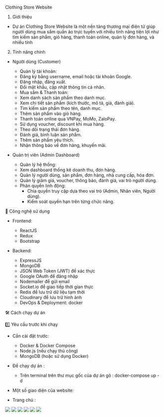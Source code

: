 Clothing Store Website

1. Giới thiệu

- Dự án Clothing Store Website là một nền tảng thương mại điện tử giúp người dùng mua sắm quần áo trực tuyến với nhiều tính năng tiện lợi như tìm kiếm sản phẩm, giỏ hàng, thanh toán online, quản lý đơn hàng, và nhiều tính

2. Tính năng chính

* Người dùng (Customer)

    - Quản lý tài khoản:
    - Đăng ký bằng username, email hoặc tài khoản Google.
    - Đăng nhập, đăng xuất.
    - Đổi mật khẩu, cập nhật thông tin cá nhân.
    - Mua sắm & Thanh toán:
    - Xem danh sách sản phẩm theo danh mục.
    - Xem chi tiết sản phẩm (kích thước, mô tả, giá, đánh giá).
    - Tìm kiếm sản phẩm theo tên, danh mục.
    - Thêm sản phẩm vào giỏ hàng.
    - Thanh toán online qua VNPay, MoMo, ZaloPay.
    - Sử dụng voucher, discount khi mua hàng.
    - Theo dõi trạng thái đơn hàng.
    - Đánh giá, bình luận sản phẩm.
    - Thêm sản phẩm yêu thích.
    - Nhận thông báo về đơn hàng, khuyến mãi.

* Quản trị viên (Admin Dashboard)

    - Quản lý hệ thống:
    - Xem dashboard thống kê doanh thu, đơn hàng.
    - Quản lý người dùng, sản phẩm, đơn hàng, nhà cung cấp, hóa đơn.
    - Quản lý giảm giá, voucher, thông báo, đánh giá, vai trò người dùng.
    - Phân quyền linh động:
        + Chia quyền truy cập dựa theo vai trò (Admin, Nhân viên, Người dùng).
        + Kiểm soát quyền hạn trên từng chức năng.

🚀 Công nghệ sử dụng

- Frontend:

    + ReactJS
    + Redux
    + Bootstrap

- Backend:

    + ExpressJS
    + MongoDB
    + JSON Web Token (JWT) để xác thực
    + Google OAuth để đăng nhập
    + Nodemailer để gửi email
    + Socket.io để giao tiếp thời gian thực
    + Redis để lưu trữ dữ liệu tạm thời
    + Cloudinary để lưu trữ hình ảnh
    + DevOps & Deployment: docker 

🛠️ Cách chạy dự án

1️⃣ Yêu cầu trước khi chạy

- Cần cài đặt trước:
    + Docker & Docker Compose
    + Node.js (nếu chạy thủ công)
    + MongoDB (hoặc sử dụng Docker)

- Để chạy dự án : 
    + Trên terminal trên thư mục gốc của dự án gõ : docker-compose up -d

- Một số giao diện của website: 
+ Trang chủ : 
<img src = "https://res.cloudinary.com/dtggoa1u7/image/upload/v1742497196/rt05q66nneajiezrxvgh.png">
<img src = "https://res.cloudinary.com/dtggoa1u7/image/upload/v1742497286/iaediwrdu98wazqecdkw.png">
<img src = "https://res.cloudinary.com/dtggoa1u7/image/upload/v1742497417/kktwbfxexdmeuvi7z8fq.png">
<img src = "https://res.cloudinary.com/dtggoa1u7/image/upload/v1742497479/rty25kmuma3xpvxeletf.png">
<img src = "https://res.cloudinary.com/dtggoa1u7/image/upload/v1742497564/ant40ymrjrxowmuupmjj.png">
<img src = "https://res.cloudinary.com/dtggoa1u7/image/upload/v1742497359/rnw36tzpzan0kwm6k15a.png">
